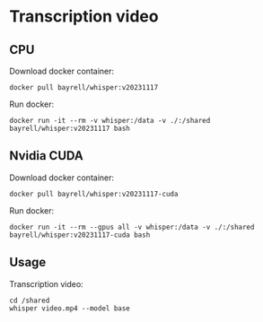# Transcription video

## CPU

Download docker container:
```
docker pull bayrell/whisper:v20231117
```

Run docker:
```
docker run -it --rm -v whisper:/data -v ./:/shared bayrell/whisper:v20231117 bash
```

## Nvidia CUDA

Download docker container:
```
docker pull bayrell/whisper:v20231117-cuda
```

Run docker:
```
docker run -it --rm --gpus all -v whisper:/data -v ./:/shared bayrell/whisper:v20231117-cuda bash
```

## Usage

Transcription video:
```
cd /shared
whisper video.mp4 --model base
```

